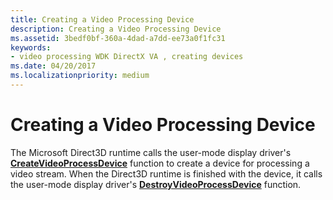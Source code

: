 ```yaml
---
title: Creating a Video Processing Device
description: Creating a Video Processing Device
ms.assetid: 3bedf0bf-360a-4dad-a7dd-ee73a0f1fc31
keywords:
- video processing WDK DirectX VA , creating devices
ms.date: 04/20/2017
ms.localizationpriority: medium
---
```


# Creating a Video Processing Device


The Microsoft Direct3D runtime calls the user-mode display driver's [**CreateVideoProcessDevice**](https://docs.microsoft.com/windows-hardware/drivers/ddi/content/d3dumddi/nc-d3dumddi-pfnd3dddi_createvideoprocessdevice) function to create a device for processing a video stream. When the Direct3D runtime is finished with the device, it calls the user-mode display driver's [**DestroyVideoProcessDevice**](https://docs.microsoft.com/windows-hardware/drivers/ddi/content/d3dumddi/nc-d3dumddi-pfnd3dddi_destroyvideoprocessdevice) function.

 

 





